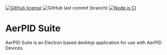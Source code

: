 [![GitHub license](https://img.shields.io/github/license/Aerify-Digital/aerpid_suite)](https://github.com/Aerify-Digital/aerpid_suite/blob/main/LICENSE.md)  ![GitHub last commit (branch)](https://img.shields.io/github/last-commit/Aerify-Digital/aerpid_suite/develop) [![Node.js CI](https://github.com/Aerify-Digital/aerpid_suite/actions/workflows/node.js.yml/badge.svg)](https://github.com/Aerify-Digital/aerpid_suite/actions/workflows/node.js.yml)

# AerPID Suite

AerPID Suite is an Electron based desktop application for use with AerPID Devices.
